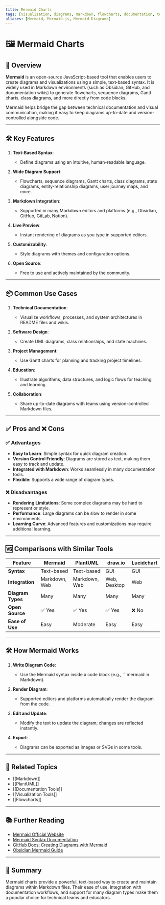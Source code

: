 ```yaml
---
title: Mermaid Charts
tags: [visualization, diagrams, markdown, flowcharts, documentation, tools]
aliases: [Mermaid, Mermaid.js, Mermaid Diagrams]
---
```


# 🖼️ Mermaid Charts

## 🧭 Overview

**Mermaid** is an open-source JavaScript-based tool that enables users to create diagrams and visualizations using a simple, text-based syntax. It is widely used in Markdown environments (such as Obsidian, GitHub, and documentation wikis) to generate flowcharts, sequence diagrams, Gantt charts, class diagrams, and more directly from code blocks.

Mermaid helps bridge the gap between technical documentation and visual communication, making it easy to keep diagrams up-to-date and version-controlled alongside code.

---

## 🛠️ Key Features

1. **Text-Based Syntax**:
   - Define diagrams using an intuitive, human-readable language.

2. **Wide Diagram Support**:
   - Flowcharts, sequence diagrams, Gantt charts, class diagrams, state diagrams, entity-relationship diagrams, user journey maps, and more.

3. **Markdown Integration**:
   - Supported in many Markdown editors and platforms (e.g., Obsidian, GitHub, GitLab, Notion).

4. **Live Preview**:
   - Instant rendering of diagrams as you type in supported editors.

5. **Customizability**:
   - Style diagrams with themes and configuration options.

6. **Open Source**:
   - Free to use and actively maintained by the community.

---

## 📦 Common Use Cases

1. **Technical Documentation**:
   - Visualize workflows, processes, and system architectures in README files and wikis.

2. **Software Design**:
   - Create UML diagrams, class relationships, and state machines.

3. **Project Management**:
   - Use Gantt charts for planning and tracking project timelines.

4. **Education**:
   - Illustrate algorithms, data structures, and logic flows for teaching and learning.

5. **Collaboration**:
   - Share up-to-date diagrams with teams using version-controlled Markdown files.

---

## ✅ Pros and ❌ Cons

### ✅ Advantages
- **Easy to Learn**: Simple syntax for quick diagram creation.
- **Version Control Friendly**: Diagrams are stored as text, making them easy to track and update.
- **Integrated with Markdown**: Works seamlessly in many documentation tools.
- **Flexible**: Supports a wide range of diagram types.

### ❌ Disadvantages
- **Rendering Limitations**: Some complex diagrams may be hard to represent or style.
- **Performance**: Large diagrams can be slow to render in some environments.
- **Learning Curve**: Advanced features and customizations may require additional learning.

---

## 🆚 Comparisons with Similar Tools

| Feature                | Mermaid           | PlantUML          | draw.io            | Lucidchart         |
|------------------------|-------------------|-------------------|--------------------|--------------------|
| **Syntax**             | Text-based        | Text-based        | GUI                | GUI                |
| **Integration**        | Markdown, Web     | Markdown, Web     | Web, Desktop       | Web                |
| **Diagram Types**      | Many              | Many              | Many               | Many               |
| **Open Source**        | ✅ Yes            | ✅ Yes            | ✅ Yes             | ❌ No              |
| **Ease of Use**        | Easy              | Moderate          | Easy               | Easy               |

---

## 🛠️ How Mermaid Works

1. **Write Diagram Code**:
   - Use the Mermaid syntax inside a code block (e.g., ```mermaid in Markdown).

2. **Render Diagram**:
   - Supported editors and platforms automatically render the diagram from the code.

3. **Edit and Update**:
   - Modify the text to update the diagram; changes are reflected instantly.

4. **Export**:
   - Diagrams can be exported as images or SVGs in some tools.

---

## 🔗 Related Topics

- [[Markdown]]
- [[PlantUML]]
- [[Documentation Tools]]
- [[Visualization Tools]]
- [[Flowcharts]]

---

## 📚 Further Reading

- [Mermaid Official Website](https://mermaid-js.github.io/)
- [Mermaid Syntax Documentation](https://mermaid-js.github.io/mermaid/#/n00b-overview)
- [GitHub Docs: Creating Diagrams with Mermaid](https://docs.github.com/en/get-started/writing-on-github/working-with-advanced-formatting/creating-diagrams)
- [Obsidian Mermaid Guide](https://help.obsidian.md/Editing+and+formatting/Diagrams+and+visualizations)

---

## 🧠 Summary

Mermaid charts provide a powerful, text-based way to create and maintain diagrams within Markdown files. Their ease of use, integration with documentation workflows, and support for many diagram types make them a popular choice for technical teams and educators.
